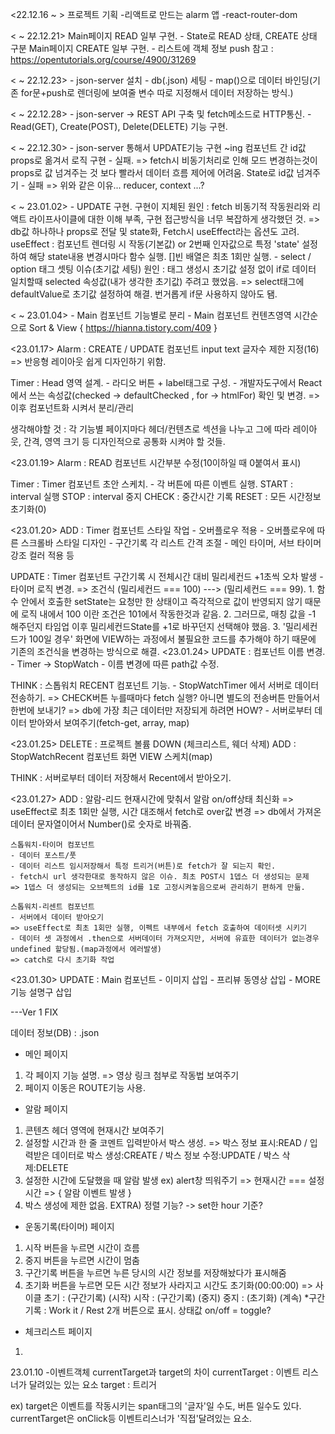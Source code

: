 <22.12.16 ~ >
    프로젝트 기획
    -리액트로 만드는 alarm 앱
    -react-router-dom


< ~ 22.12.21>
    Main페이지 READ 일부 구현.
    - State로 READ 상태, CREATE 상태 구분
    Main페이지 CREATE 일부 구현.
    - 리스트에 객체 정보 push
    참고 : https://opentutorials.org/course/4900/31269


< ~ 22.12.23>
    - json-server 설치
    - db(.json) 세팅
    - map()으로 데이터 바인딩(기존 for문+push로 렌더링에 보여줄 변수 따로 지정해서 데이터 저장하는 방식.)


< ~ 22.12.28>
    - json-server -> REST API 구축 및 fetch메소드로 HTTP통신.
    - Read(GET), Create(POST), Delete(DELETE) 기능 구현.

< ~ 22.12.30>
    - json-server 통해서 UPDATE기능 구현 ~ing
    컴포넌트 간 id값 props로 옮겨서 로직 구현 - 실패.
        => fetch시 비동기처리로 인해 모드 변경하는것이 props로 값 넘겨주는 것 보다 빨라서 데이터 흐름 제어에 어려움.
    State로 id값 넘겨주기 - 실패
        => 위와 같은 이유...
    reducer, context ...?

< ~ 23.01.02>
    - UPDATE 구현.
        구현이 지체된 원인 : fetch 비동기적 작동원리와 리액트 라이프사이클에 대한 이해 부족, 구현 접근방식을 너무 복잡하게 생각했던 것.
        => db값 하나하나 props로 전달 및 state화, Fetch시 useEffect라는 옵션도 고려.
        useEffect : 컴포넌트 렌더링 시 작동(기본값) or 2번째 인자값으로 특정 'state' 설정하여 해당 state내용 변경시마다 함수 실행. []빈 배열은 최초 1회만 실행.
    - select / option 태그 셋팅 이슈(초기값 세팅)
        원인 : 태그 생성시 초기값 설정 없이 if로 데이터 일치할때 selected 속성값(내가 생각한 초기값) 주려고 했었음.
        => select태그에 defaultValue로 초기값 설정하여 해결. 번거롭게 if문 사용하지 않아도 됌.
        
< ~ 23.01.04>
    - Main 컴포넌트 기능별로 분리
    - Main 컴포넌트 컨텐츠영역 시간순으로 Sort & View
        { https://hianna.tistory.com/409 }


<23.01.17>
Alarm : CREATE / UPDATE 컴포넌트 input text 글자수 제한 지정(16)
    => 반응형 레이아웃 쉽게 디자인하기 위함.

Timer : Head 영역 설계.
    - 라디오 버튼 + label태그로 구성.
    - 개발자도구에서 React에서 쓰는 속성값(checked -> defaultChecked , for -> htmlFor) 확인 및 변경.
    => 이후 컴포넌트화 시켜서 분리/관리

생각해야할 것 : 각 기능별 페이지마다 헤더/컨텐츠로 섹션을 나누고 그에 따라 레이아웃, 간격, 영역 크기 등 디자인적으로 공통화 시켜야 할 것들.

<23.01.19>
Alarm : READ 컴포넌트 시간부분 수정(10이하일 때 0붙여서 표시)

Timer : Timer 컴포넌트 초안 스케치.
    - 각 버튼에 따른 이벤트 실행.
    START : interval 실행
    STOP : interval 중지
    CHECK : 중간시간 기록
    RESET : 모든 시간정보 초기화(0)

<23.01.20>
ADD : Timer 컴포넌트 스타일 작업
    - 오버플로우 적용
    - 오버플로우에 따른 스크롤바 스타일 디자인
    - 구간기록 각 리스트 간격 조절
    - 메인 타이머, 서브 타이머 강조 컬러 적용 등

UPDATE : Timer 컴포넌트 구간기록 시 전체시간 대비 밀리세컨드 +1초씩 오차 발생
     - 타이머 로직 변경.
        => 조건식 (밀리세컨드 === 100) ---> (밀리세컨드 === 99).
            1. 함수 안에서 호출한 setState는 요청만 한 상태이고 즉각적으로 값이 반영되지 않기 때문에 로직 내에서 100 이란 조건은 101에서 작동한것과 같음.
            2. 그러므로, 매칭 값을 -1 해주던지 타임업 이후 밀리세컨드State를 +1로 바꾸던지 선택해야 했음.
            3. '밀리세컨드가 100일 경우' 화면에 VIEW하는 과정에서 불필요한 코드를 추가해야 하기 때문에 기존의 조건식을 변경하는 방식으로 해결.
<23.01.24>
UPDATE : 컴포넌트 이름 변경.
    - Timer -> StopWatch
    - 이름 변경에 따른 path값 수정.

THINK : 스톱워치 RECENT 컴포넌트 기능.
    - StopWatchTimer 에서 서버로 데이터 전송하기.
        => CHECK버튼 누를때마다 fetch 실행? 아니면 별도의 전송버튼 만들어서 한번에 보내기?
        => db에 가장 최근 데이터만 저장되게 하려면 HOW?
    - 서버로부터 데이터 받아와서 보여주기(fetch-get, array, map)
    
<23.01.25>
DELETE : 프로젝트 볼륨 DOWN (체크리스트, 웨더 삭제)
ADD : StopWatchRecent 컴포넌트 화면 VIEW 스케치(map)

THINK : 서버로부터 데이터 저장해서 Recent에서 받아오기.

<23.01.27>
ADD : 알람-리드 현재시간에 맞춰서 알람 on/off상태 최신화
    => useEffect로 최초 1회만 실행, 시간 대조해서 fetch로 over값 변경 
    => db에서 가져온 데이터 문자열이어서 Number()로 숫자로 바꿔줌.

	스톱워치-타이머 컴포넌트 
    - 데이터 포스트/풋
    - 데이터 리스트 임시저장해서 특정 트리거(버튼)로 fetch가 잘 되는지 확인.
    - fetch시 url 생각한대로 동작하지 않은 이슈. 최초 POST시 1뎁스 더 생성되는 문제
    => 1뎁스 더 생성되는 오브젝트의 id를 1로 고정시켜놓음으로써 관리하기 편하게 만듦.

    스톱워치-리센트 컴포넌트
    - 서버에서 데이터 받아오기
    => useEffect로 최초 1회만 실행, 이펙트 내부에서 fetch 호출하여 데이터셋 시키기
    - 데이터 셋 과정에서 .then으로 서버데이터 가져오지만, 서버에 유효한 데이터가 없는경우 undefined 할당됨.(map과정에서 에러발생)
    => catch로 다시 초기화 작업

<23.01.30>
UPDATE : Main 컴포넌트 
    - 이미지 삽입
    - 프리뷰 동영상 삽입
    - MORE 기능 설명구 삽입

---Ver 1 FIX


데이터 정보(DB) : .json

- 메인 페이지
1) 각 페이지 기능 설명.
    => 영상 링크 첨부로 작동법 보여주기
2) 페이지 이동은 ROUTE기능 사용.


- 알람 페이지
1) 콘텐츠 헤더 영역에 현재시간 보여주기
2) 설정할 시간과 한 줄 코멘트 입력받아서 박스 생성.
    => 박스 정보 표시:READ / 입력받은 데이터로 박스 생성:CREATE / 박스 정보 수정:UPDATE / 박스 삭제:DELETE
3) 설정한 시간에 도달했을 때 알람 발생 ex) alert창 띄워주기
    => 현재시간 === 설정시간 => { 알람 이벤트 발생 }
4) 박스 생성에 제한 없음.
EXTRA)
    정렬 기능? -> set한 hour 기준?

- 운동기록(타이머) 페이지
1) 시작 버튼을 누르면 시간이 흐름
2) 중지 버튼을 누르면 시간이 멈춤
3) 구간기록 버튼을 누르면 누른 당시의 시간 정보를 저장해놨다가 표시해줌
4) 초기화 버튼을 누르면 모든 시간 정보가 사라지고 시간도 초기화(00:00:00)
    => 사이클
    초기 : (구간기록) (시작)
    시작 : (구간기록) (중지)
    중지 :  (초기화)  (계속)
    *구간기록 : Work it / Rest 2개 버튼으로 표시. 상태값 on/off = toggle?

- 체크리스트 페이지
1) 






23.01.10
-이벤트객체 currentTarget과 target의 차이
    currentTarget : 이벤트 리스너가 달려있는 있는 요소
    target : 트리거

ex) target은 이벤트를 작동시키는 span태그의 '글자'일 수도, 버튼 일수도 있다.
    currentTarget은 onClick등 이벤트리스너가 '직접'달려있는 요소.